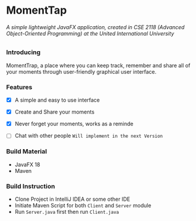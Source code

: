 # MomentTap
###### A simple lightweight JavaFX application, created in CSE 2118 (Advanced Object-Oriented Programming) at the United International University


### Introducing
MomentTrap, a place where you can keep track, remember and share all of your moments through user-friendly graphical user interface.


### Features
- [x] A simple and easy to use interface
- [x] Create and Share your moments
- [x] Never forget your moments, works as a reminde
- [ ] Chat with other people `Will implement in the next Version`


### Build Material
- JavaFX 18
- Maven


### Build Instruction
- Clone Project in IntelliJ IDEA or some other IDE
- Initiate Maven Script for both `Client` and `Server` module
- Run `Server.java` first then run `Client.java`
